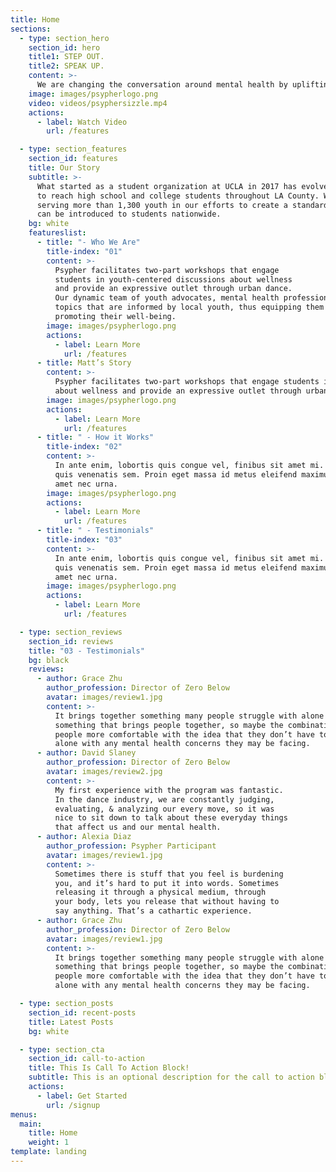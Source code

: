 ```yaml
---
title: Home
sections:
  - type: section_hero
    section_id: hero
    title1: STEP OUT.
    title2: SPEAK UP.
    content: >-
      We are changing the conversation around mental health by uplifting youth voices.
    image: images/psypherlogo.png
    video: videos/psyphersizzle.mp4
    actions:
      - label: Watch Video
        url: /features

  - type: section_features
    section_id: features
    title: Our Story 
    subtitle: >-
      What started as a student organization at UCLA in 2017 has evolved into a nonprofit that is working 
      to reach high school and college students throughout LA County. We have hosted over 60 workshops 
      serving more than 1,300 youth in our efforts to create a standard for wellness education that 
      can be introduced to students nationwide.
    bg: white
    featureslist:
      - title: "- Who We Are"
        title-index: "01"
        content: >-
          Psypher facilitates two-part workshops that engage
          students in youth-centered discussions about wellness
          and provide an expressive outlet through urban dance.
          Our dynamic team of youth advocates, mental health professionals, and urban dancers create workshops around
          topics that are informed by local youth, thus equipping them with relevant knowledge for navigating and
          promoting their well-being. 
        image: images/psypherlogo.png
        actions:
          - label: Learn More
            url: /features
      - title: Matt’s Story
        content: >-
          Psypher facilitates two-part workshops that engage students in youth-centered discussions 
          about wellness and provide an expressive outlet through urban dance. 
        image: images/psypherlogo.png
        actions:
          - label: Learn More
            url: /features
      - title: " - How it Works"
        title-index: "02"
        content: >-
          In ante enim, lobortis quis congue vel, finibus sit amet mi. Aenean
          quis venenatis sem. Proin eget massa id metus eleifend maximus sit
          amet nec urna.
        image: images/psypherlogo.png
        actions:
          - label: Learn More
            url: /features
      - title: " - Testimonials"
        title-index: "03"
        content: >-
          In ante enim, lobortis quis congue vel, finibus sit amet mi. Aenean
          quis venenatis sem. Proin eget massa id metus eleifend maximus sit
          amet nec urna.
        image: images/psypherlogo.png
        actions:
          - label: Learn More
            url: /features

  - type: section_reviews
    section_id: reviews
    title: "03 - Testimonials"
    bg: black
    reviews:
      - author: Grace Zhu 
        author_profession: Director of Zero Below
        avatar: images/review1.jpg
        content: >-
          It brings together something many people struggle with alone and 
          something that brings people together, so maybe the combination can help get
          people more comfortable with the idea that they don’t have to struggle 
          alone with any mental health concerns they may be facing.
      - author: David Slaney
        author_profession: Director of Zero Below
        avatar: images/review2.jpg
        content: >-
          My first experience with the program was fantastic.
          In the dance industry, we are constantly judging,
          evaluating, & analyzing our every move, so it was
          nice to sit down to talk about these everyday things
          that affect us and our mental health.
      - author: Alexia Diaz
        author_profession: Psypher Participant
        avatar: images/review1.jpg
        content: >-
          Sometimes there is stuff that you feel is burdening
          you, and it’s hard to put it into words. Sometimes
          releasing it through a physical medium, through
          your body, lets you release that without having to
          say anything. That’s a cathartic experience.
      - author: Grace Zhu 
        author_profession: Director of Zero Below
        avatar: images/review1.jpg
        content: >-
          It brings together something many people struggle with alone and 
          something that brings people together, so maybe the combination can help get
          people more comfortable with the idea that they don’t have to struggle 
          alone with any mental health concerns they may be facing.

  - type: section_posts
    section_id: recent-posts
    title: Latest Posts
    bg: white

  - type: section_cta
    section_id: call-to-action
    title: This Is Call To Action Block!
    subtitle: This is an optional description for the call to action block.
    actions:
      - label: Get Started
        url: /signup
menus:
  main:
    title: Home
    weight: 1
template: landing
---
```

